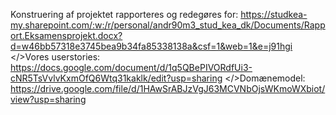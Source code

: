 Konstruering af projektet rapporteres og redegøres for: https://studkea-my.sharepoint.com/:w:/r/personal/andr90m3_stud_kea_dk/Documents/Rapport.Eksamensprojekt.docx?d=w46bb57318e3745bea9b34fa85338138a&csf=1&web=1&e=j91hgi
</>Vores userstories: https://docs.google.com/document/d/1q5QBePIVORdfUi3-cNR5TsVvlvKxmOfQ6Wtq31kaklk/edit?usp=sharing
</>Domænemodel: https://drive.google.com/file/d/1HAwSrABJzVgJ63MCVNbOjsWKmoWXbiot/view?usp=sharing

